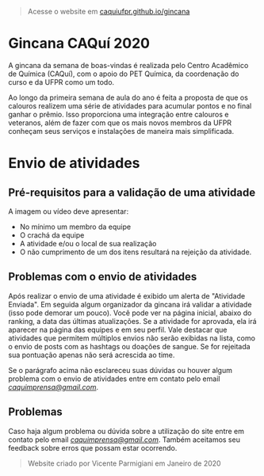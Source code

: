> Acesse o website em [caquiufpr.github.io/gincana](https://caquiufpr.github.io/gincana/)

# Gincana CAQuí 2020
 A gincana da semana de boas-vindas é realizada pelo Centro Acadêmico de Química (CAQuí), com o apoio do PET Química, da coordenação do curso e da UFPR como um todo.

Ao longo da primeira semana de aula do ano é feita a proposta de que os calouros realizem uma série de atividades para acumular pontos e no final ganhar o prêmio. Isso proporciona uma integração entre calouros e veteranos, além de fazer com que os mais novos membros da UFPR conheçam seus serviços e instalações de maneira mais simplificada.

# Envio de atividades

## Pré-requisitos para a validação de uma atividade

A imagem ou vídeo deve apresentar:
- No mínimo um membro da equipe
- O crachá da equipe
- A atividade e/ou o local de sua realização
- O não cumprimento de um dos itens resultará na rejeição da atividade.

## Problemas com o envio de atividades

Após realizar o envio de uma atividade é exibido um alerta de "Atividade Enviada". Em seguida algum organizador da gincana irá validar a atividade (isso pode demorar um pouco). Você pode ver na página inicial, abaixo do ranking, a data das últimas atualizações. Se a atividade for aprovada, ela irá aparecer na página das equipes e em seu perfil. Vale destacar que atividades que permitem múltiplos envios não serão exibidas na lista, como o envio de posts com as hashtags ou doações de sangue. Se for rejeitada sua pontuação apenas não será acrescida ao time.

Se o parágrafo acima não esclareceu suas dúvidas ou houver algum problema com o envio de atividades entre em contato pelo email *caquimprensa@gmail.com*.

## Problemas
Caso haja algum problema ou dúvida sobre a utilização do site entre em contato pelo email *caquimprensa@gmail.com*. Também aceitamos seu feedback sobre erros que possam estar ocorrendo.




> Website criado por Vicente Parmigiani em Janeiro de 2020
